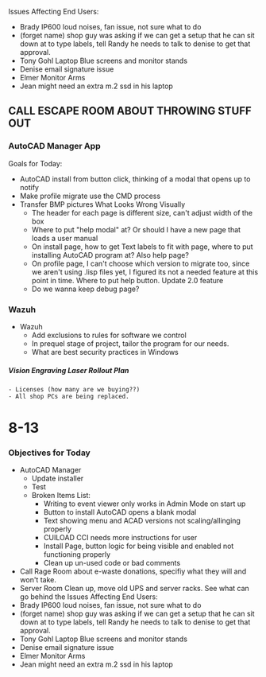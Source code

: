 Issues Affecting End Users:
- Brady IP600 loud noises, fan issue, not sure what to do
- (forget name) shop guy was asking if we can get a setup that he can sit down at to type labels, tell Randy he needs to talk to denise to get that approval.
- Tony Gohl Laptop Blue screens and monitor stands
- Denise email signature issue
- Elmer Monitor Arms
- Jean might need an extra m.2 ssd in his laptop

## CALL ESCAPE ROOM ABOUT THROWING STUFF OUT 
### AutoCAD Manager App
Goals for Today:
- AutoCAD install from button click, thinking of a modal that opens up to notify
- Make profile migrate use the CMD process
- Transfer BMP pictures
What Looks Wrong Visually
	- The header for each page is different size, can't adjust width of the box
	- Where to put "help modal" at? Or should I have a new page that loads a user manual 
	- On install page, how to get Text labels to fit with page, where to put installing AutoCAD program at? Also help page?
	- On profile page, I can't choose which version to migrate too, since we aren't using .lisp files yet, I figured its not a needed feature at this point in time. Where to put help button. Update 2.0 feature
	- Do we wanna keep debug page?


### Wazuh
- Wazuh
	- Add exclusions to rules for software we control
	- In prequel stage of project, tailor the program for our needs. 
	- What are best security practices in Windows

##### Vision Engraving Laser Rollout Plan
	- Licenses (how many are we buying??)
	- All shop PCs are being replaced. 


# 8-13
### Objectives for Today
- AutoCAD Manager
	- Update installer
	- Test
	- Broken Items List:
		- Writing to event viewer only works in Admin Mode on start up
		- Button to install AutoCAD opens a blank modal
		- Text showing menu and ACAD versions not scaling/allinging properly
		- CUILOAD CCI needs more instructions for user
		- Install Page, button logic for being visible and enabled not functioning properly
		- Clean up un-used code or bad comments
- Call Rage Room about e-waste donations, specifiy what they will and won't take.
- Server Room Clean up, move old UPS and server racks. See what can go behind the 
Issues Affecting End Users:
- Brady IP600 loud noises, fan issue, not sure what to do
- (forget name) shop guy was asking if we can get a setup that he can sit down at to type labels, tell Randy he needs to talk to denise to get that approval.
- Tony Gohl Laptop Blue screens and monitor stands
- Denise email signature issue
- Elmer Monitor Arms
- Jean might need an extra m.2 ssd in his laptop